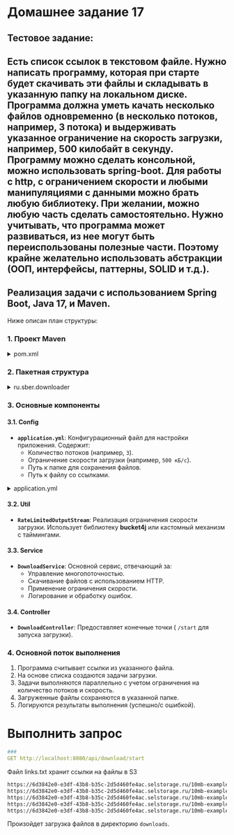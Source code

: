 # Домашнее задание 17
## Тестовое задание:  
Есть список ссылок в текстовом файле. Нужно написать программу, которая при старте будет скачивать эти файлы и 
складывать в указанную папку на локальном диске. Программа должна уметь качать несколько файлов одновременно (в 
несколько потоков, например, 3 потока) и выдерживать указанное ограничение на скорость загрузки, например, 500 
килобайт в секунду. Программу можно сделать консольной, можно использовать spring-boot. Для работы с http, с 
ограничением скорости и любыми манипуляциями с данными можно брать любую библиотеку. При желании, можно любую часть 
сделать самостоятельно. Нужно учитывать, что программа может развиваться, из нее могут быть переиспользованы 
полезные части. Поэтому крайне желательно использовать абстракции (ООП, интерфейсы, паттерны, SOLID и т.д.).
---
## Реализация задачи с использованием **Spring Boot**, **Java 17**, и **Maven**.
Ниже описан план структуры:
### 1. **Проект Maven**

</b></details>
<details>
<summary>pom.xml</summary><br><b>

```xml
   <dependencies>
        <dependency>
            <groupId>org.springframework.boot</groupId>
            <artifactId>spring-boot-starter-web</artifactId>
        </dependency>
        <dependency>
            <groupId>org.apache.httpcomponents.client5</groupId>
            <artifactId>httpclient5</artifactId>
        </dependency>
        <dependency>
            <groupId>org.springframework.boot</groupId>
            <artifactId>spring-boot-starter-logging</artifactId>
        </dependency>
        <dependency>
            <groupId>org.projectlombok</groupId>
            <artifactId>lombok</artifactId>
            <optional>true</optional>
        </dependency>
        <dependency>
            <groupId>org.springframework.boot</groupId>
            <artifactId>spring-boot-starter-test</artifactId>
            <scope>test</scope>
        </dependency>
    </dependencies>
```
</b></details>


### 2. **Пакетная структура**
</b></details>
<details>
<summary>ru.sber.downloader</summary><br><b>

```
ru.sber.downloader
├── controller   # REST или консольный интерфейс для управления загрузками
├── service      # Бизнес-логика для загрузки файлов
└── util         # Утилитарный класс (для ограничения скорости)
```
</b></details>
### 3. **Основные компоненты**
#### **3.1. Config**
- **`application.yml`**: Конфигурационный файл для настройки приложения. Содержит:
    - Количество потоков (например, `3`).
    - Ограничение скорости загрузки (например, `500 кБ/с`).
    - Путь к папке для сохранения файлов.
    - Путь к файлу со ссылками.

</b></details>
<details>
<summary>application.yml</summary><br><b>

```yaml
spring:
  application:
    name: file_download
download:
  folder: Lesson17_Spring/file_download/downloads    # Путь для сохранения файлов
  threads: 3               # Количество потоков для загрузки
  speed-limit: 500         # Ограничение скорости загрузки (кБ/сек)
links-file: "classpath:links.txt"  # Файл со ссылками
server:
  port: 8080               # Порт приложения
``` 
</b></details>

#### **3.2. Util**
- **`RateLimitedOutputStream`**: Реализация ограничения скорости загрузки. Использует библиотеку **bucket4j** или кастомный
  механизм с таймингами. 

#### **3.3. Service**
- **`DownloadService`**: Основной сервис, отвечающий за:
    - Управление многопоточностью.
    - Скачивание файлов с использованием HTTP.
    - Применение ограничения скорости.
    - Логирование и обработку ошибок.

#### **3.4. Controller**
- **`DownloadController`**: Предоставляет конечные точки ( `/start` для запуска загрузки).

### 4. **Основной поток выполнения**
1. Программа считывает ссылки из указанного файла.
2. На основе списка создаются задачи загрузки.
3. Задачи выполняются параллельно с учетом ограничения на количество потоков и скорость.
4. Загруженные файлы сохраняются в указанной папке.
5. Логируются результаты выполнения (успешно/с ошибкой).

# Выполнить запрос
```yaml
###
GET http://localhost:8080/api/download/start
```
Файл links.txt хранит ссылки на файлы в S3
```txt
https://6d3842e0-e3df-43b8-b35c-2d5d460fe4ac.selstorage.ru/10mb-example-jpg-1.jpg
https://6d3842e0-e3df-43b8-b35c-2d5d460fe4ac.selstorage.ru/10mb-example-jpg-2.jpg
https://6d3842e0-e3df-43b8-b35c-2d5d460fe4ac.selstorage.ru/10mb-example-jpg-3.jpg
https://6d3842e0-e3df-43b8-b35c-2d5d460fe4ac.selstorage.ru/10mb-example-jpg-4.jpg
https://6d3842e0-e3df-43b8-b35c-2d5d460fe4ac.selstorage.ru/10mb-example-jpg-5.jpg
```
Произойдет загрузка файлов в директорию `downloads`.